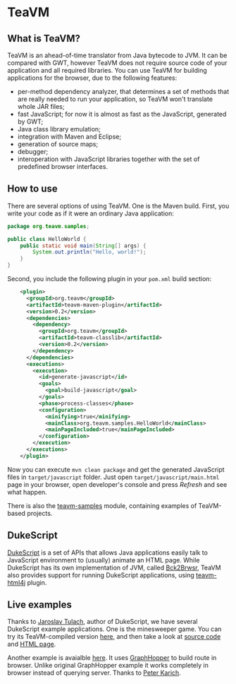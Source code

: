 TeaVM
=====

What is TeaVM?
--------------

TeaVM is an ahead-of-time translator from Java bytecode to JVM.
It can be compared with GWT, however TeaVM does not require source code of your application and
all required libraries.
You can use TeaVM for building applications for the browser, due to the following features:

  * per-method dependency analyzer, that determines a set of methods that are really needed
    to run your application, so TeaVM won't translate whole JAR files;
  * fast JavaScript; for now it is almost as fast as the JavaScript, generated by GWT;
  * Java class library emulation;
  * integration with Maven and Eclipse;
  * generation of source maps;
  * debugger;
  * interoperation with JavaScript libraries together with the set of predefined browser interfaces.

How to use
----------

There are several options of using TeaVM. One is the Maven build. First, you write your code as if it were an
ordinary Java application:

```Java
package org.teavm.samples;

public class HelloWorld {
    public static void main(String[] args) {
        System.out.println("Hello, world!");
    }
}
```

Second, you include the following plugin in your `pom.xml` build section:

```XML
    <plugin>
      <groupId>org.teavm</groupId>
      <artifactId>teavm-maven-plugin</artifactId>
      <version>0.2</version>
      <dependencies>
        <dependency>
          <groupId>org.teavm</groupId>
          <artifactId>teavm-classlib</artifactId>
          <version>0.2</version>
        </dependency>
      </dependencies>
      <executions>
        <execution>
          <id>generate-javascript</id>
          <goals>
            <goal>build-javascript</goal>
          </goals>
          <phase>process-classes</phase>
          <configuration>
            <minifying>true</minifying>
            <mainClass>org.teavm.samples.HelloWorld</mainClass>
            <mainPageIncluded>true</mainPageIncluded>
          </configuration>
        </execution>
      </executions>
    </plugin>
```

Now you can execute `mvn clean package` and get the generated JavaScript files in `target/javascript` folder.
Just open `target/javascript/main.html` page in your browser, open developer's console and press *Refresh* and
see what happen.

There is also the [teavm-samples](teavm-samples) module, containing examples of TeaVM-based projects.

DukeScript
----------

[DukeScript](http://wiki.apidesign.org/wiki/DukeScript) is a set of APIs that allows Java applications
easily talk to JavaScript environment to (usually) animate an HTML page. While DukeScript has its own
implementation of JVM, called [Bck2Brwsr](http://wiki.apidesign.org/wiki/Bck2Brwsr), TeaVM also provides
support for running DukeScript applications, using [teavm-html4j](teavm-html4j) plugin.

Live examples
-------------

Thanks to [Jaroslav Tulach](http://wiki.apidesign.org/wiki/User:JaroslavTulach), author of DukeScript, we have several
DukeScript example applications. One is the minesweeper game.
You can try its TeaVM-compiled version [here](http://xelfi.cz/minesweeper/teavm/), and then take a look at
[source code](http://source.apidesign.org/hg/html~demo/file/4dce5ea7e13a/minesweeper/src/main/java/org/apidesign/demo/minesweeper/MinesModel.java)
and [HTML page](http://source.apidesign.org/hg/html~demo/file/4dce5ea7e13a/minesweeper/src/main/webapp/pages/index.html).

Another example is avaialble [here](http://graphhopper.com/teavm/).
It uses [GraphHopper](https://github.com/graphhopper/graphhopper/) to build route in browser.
Unlike original GraphHopper example it works completely in browser instead of querying server.
Thanks to [Peter Karich](https://github.com/karussell).